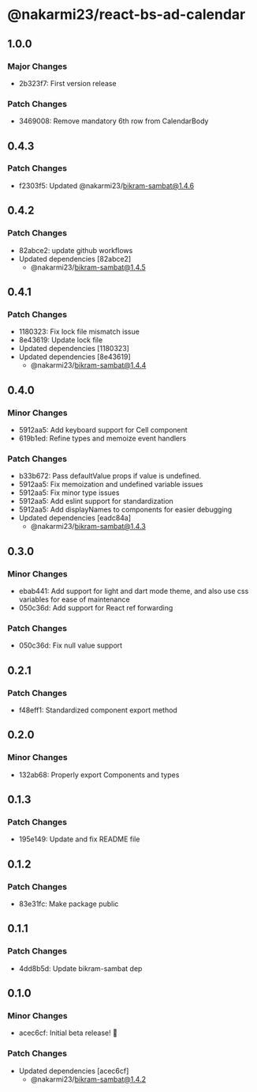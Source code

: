 # @nakarmi23/react-bs-ad-calendar

## 1.0.0

### Major Changes

- 2b323f7: First version release

### Patch Changes

- 3469008: Remove mandatory 6th row from CalendarBody

## 0.4.3

### Patch Changes

- f2303f5: Updated @nakarmi23/bikram-sambat@1.4.6

## 0.4.2

### Patch Changes

- 82abce2: update github workflows
- Updated dependencies [82abce2]
  - @nakarmi23/bikram-sambat@1.4.5

## 0.4.1

### Patch Changes

- 1180323: Fix lock file mismatch issue
- 8e43619: Update lock file
- Updated dependencies [1180323]
- Updated dependencies [8e43619]
  - @nakarmi23/bikram-sambat@1.4.4

## 0.4.0

### Minor Changes

- 5912aa5: Add keyboard support for Cell component
- 619b1ed: Refine types and memoize event handlers

### Patch Changes

- b33b672: Pass defaultValue props if value is undefined.
- 5912aa5: Fix memoization and undefined variable issues
- 5912aa5: Fix minor type issues
- 5912aa5: Add eslint support for standardization
- 5912aa5: Add displayNames to components for easier debugging
- Updated dependencies [eadc84a]
  - @nakarmi23/bikram-sambat@1.4.3

## 0.3.0

### Minor Changes

- ebab441: Add support for light and dart mode theme, and also use css variables for ease of maintenance
- 050c36d: Add support for React ref forwarding

### Patch Changes

- 050c36d: Fix null value support

## 0.2.1

### Patch Changes

- f48eff1: Standardized component export method

## 0.2.0

### Minor Changes

- 132ab68: Properly export Components and types

## 0.1.3

### Patch Changes

- 195e149: Update and fix README file

## 0.1.2

### Patch Changes

- 83e31fc: Make package public

## 0.1.1

### Patch Changes

- 4dd8b5d: Update bikram-sambat dep

## 0.1.0

### Minor Changes

- acec6cf: Initial beta release! 🎉

### Patch Changes

- Updated dependencies [acec6cf]
  - @nakarmi23/bikram-sambat@1.4.2
